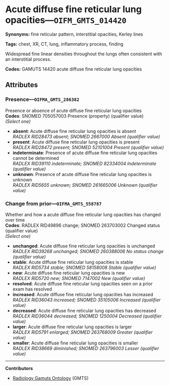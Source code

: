 # Acute diffuse fine reticular lung opacities—`OIFM_GMTS_014420`

**Synonyms:** fine reticular pattern, interstitial opacities, Kerley lines

**Tags:** chest, XR, CT, lung, inflammatory process, finding

Widespread fine linear densities throughout the lungs often consistent with an interstitial process.

**Codes:** GAMUTS 14420 acute diffuse fine reticular lung opacities

## Attributes

### Presence—`OIFMA_GMTS_286382`

Presence or absence of acute diffuse fine reticular lung opacities  
**Codes**: SNOMED 705057003 Presence (property) (qualifier value)  
*(Select one)*

- **absent**: Acute diffuse fine reticular lung opacities is absent  
_RADLEX RID28473 absent; SNOMED 2667000 Absent (qualifier value)_
- **present**: Acute diffuse fine reticular lung opacities is present  
_RADLEX RID28472 present; SNOMED 52101004 Present (qualifier value)_
- **indeterminate**: Presence of acute diffuse fine reticular lung opacities cannot be determined  
_RADLEX RID39110 indeterminate; SNOMED 82334004 Indeterminate (qualifier value)_
- **unknown**: Presence of acute diffuse fine reticular lung opacities is unknown  
_RADLEX RID5655 unknown; SNOMED 261665006 Unknown (qualifier value)_

### Change from prior—`OIFMA_GMTS_558787`

Whether and how a acute diffuse fine reticular lung opacities has changed over time  
**Codes**: RADLEX RID49896 change; SNOMED 263703002 Changed status (qualifier value)  
*(Select one)*

- **unchanged**: Acute diffuse fine reticular lung opacities is unchanged  
_RADLEX RID39268 unchanged; SNOMED 260388006 No status change (qualifier value)_
- **stable**: Acute diffuse fine reticular lung opacities is stable  
_RADLEX RID5734 stable; SNOMED 58158008 Stable (qualifier value)_
- **new**: Acute diffuse fine reticular lung opacities is new  
_RADLEX RID5720 new; SNOMED 7147002 New (qualifier value)_
- **resolved**: Acute diffuse fine reticular lung opacities seen on a prior exam has resolved  
- **increased**: Acute diffuse fine reticular lung opacities has increased  
_RADLEX RID36043 increased; SNOMED 35105006 Increased (qualifier value)_
- **decreased**: Acute diffuse fine reticular lung opacities has decreased  
_RADLEX RID36044 decreased; SNOMED 1250004 Decreased (qualifier value)_
- **larger**: Acute diffuse fine reticular lung opacities is larger  
_RADLEX RID5791 enlarged; SNOMED 263768009 Greater (qualifier value)_
- **smaller**: Acute diffuse fine reticular lung opacities is smaller  
_RADLEX RID38669 diminished; SNOMED 263796003 Lesser (qualifier value)_

---

**Contributors**

- [Radiology Gamuts Ontology](https://gamuts.net/) (GMTS)
